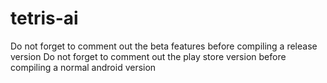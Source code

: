# tetris-ai
Do not forget to comment out the beta features before compiling a release version
Do not forget to comment out the play store version before compiling a normal android version
